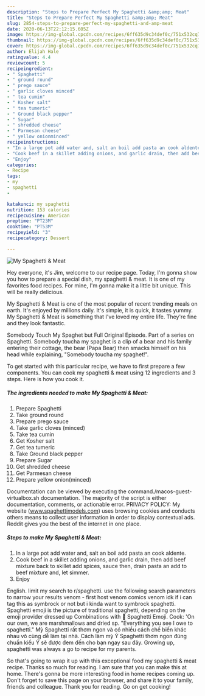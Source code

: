 ```yaml
---
description: "Steps to Prepare Perfect My Spaghetti &amp;amp; Meat"
title: "Steps to Prepare Perfect My Spaghetti &amp;amp; Meat"
slug: 2854-steps-to-prepare-perfect-my-spaghetti-and-amp-meat
date: 2020-06-13T22:12:15.605Z
image: https://img-global.cpcdn.com/recipes/6ff635d9c34def0c/751x532cq70/my-spaghetti-meat-recipe-main-photo.jpg
thumbnail: https://img-global.cpcdn.com/recipes/6ff635d9c34def0c/751x532cq70/my-spaghetti-meat-recipe-main-photo.jpg
cover: https://img-global.cpcdn.com/recipes/6ff635d9c34def0c/751x532cq70/my-spaghetti-meat-recipe-main-photo.jpg
author: Elijah Hale
ratingvalue: 4.4
reviewcount: 5
recipeingredient:
- " Spaghetti"
- " ground round"
- " prego sauce"
- " garlic cloves minced"
- " tea cumin"
- " Kosher salt"
- " tea tumeric"
- " Ground black pepper"
- " Sugar"
- " shredded cheese"
- " Parmesan cheese"
- " yellow onionminced"
recipeinstructions:
- "In a large pot add water and, salt an boil add pasta an cook aldente."
- "Cook beef in a skillet adding onions, and garlic drain, then add beef mixture back to skillet add spices, sauce then, drain pasta an add to beef mixture and, let simmer."
- "Enjoy"
categories:
- Recipe
tags:
- my
- spaghetti
- 

katakunci: my spaghetti  
nutrition: 153 calories
recipecuisine: American
preptime: "PT23M"
cooktime: "PT53M"
recipeyield: "3"
recipecategory: Dessert

---
```



![My Spaghetti &amp; Meat](https://img-global.cpcdn.com/recipes/6ff635d9c34def0c/751x532cq70/my-spaghetti-meat-recipe-main-photo.jpg)

Hey everyone, it's Jim, welcome to our recipe page. Today, I'm gonna show you how to prepare a special dish, my spaghetti &amp; meat. It is one of my favorites food recipes. For mine, I'm gonna make it a little bit unique. This will be really delicious.

My Spaghetti &amp; Meat is one of the most popular of recent trending meals on earth. It's enjoyed by millions daily. It's simple, it is quick, it tastes yummy. My Spaghetti &amp; Meat is something that I've loved my entire life. They're fine and they look fantastic.

Somebody Touch My Spaghet but Full Original Episode. Part of a series on Spaghetti. Somebody toucha my spaghet is a clip of a bear and his family entering their cottage, the bear (Papa Bear) then smacks himself on his head while explaining, &#34;Somebody toucha my spaghet!&#34;.


To get started with this particular recipe, we have to first prepare a few components. You can cook my spaghetti &amp; meat using 12 ingredients and 3 steps. Here is how you cook it.

<!--inarticleads1-->

##### The ingredients needed to make My Spaghetti &amp; Meat:

1. Prepare  Spaghetti
1. Take  ground round
1. Prepare  prego sauce
1. Take  garlic cloves (minced)
1. Take  tea cumin
1. Get  Kosher salt
1. Get  tea tumeric
1. Take  Ground black pepper
1. Prepare  Sugar
1. Get  shredded cheese
1. Get  Parmesan cheese
1. Prepare  yellow onion(minced)


Documentation can be viewed by executing the command./macos-guest-virtualbox.sh documentation. The majority of the script is either documentation, comments, or actionable error. PRIVACY POLICY: My website (www.spaghettimodels.com) uses browsing cookies and conducts others means to collect user information in order to display contextual ads. Reddit gives you the best of the internet in one place. 

<!--inarticleads2-->

##### Steps to make My Spaghetti &amp; Meat:

1. In a large pot add water and, salt an boil add pasta an cook aldente.
1. Cook beef in a skillet adding onions, and garlic drain, then add beef mixture back to skillet add spices, sauce then, drain pasta an add to beef mixture and, let simmer.
1. Enjoy


English. limit my search to r/spaghetti. use the following search parameters to narrow your results venom - first host venom comics venom idk if i can tag this as symbrock or not but i kinda want to symbrock spaghetti. Spaghetti emoji is the picture of traditional spaghetti, depending on the emoji provider dressed up Combinations with 🍝 Spaghetti Emoji. Cook: &#39;On our own, we are marshmallows and dried sp. &#34;Everything you see I owe to spaghetti.&#34; Mỳ Spaghetti rất thơm ngon và có nhiều cách chế biến khác nhau vô cùng dễ làm tại nhà. Cách làm mỳ Ý Spaghetti thơm ngon đúng chuẩn kiểu Ý sẽ được đem đến cho bạn ngay sau đây. Growing up, spaghetti was always a go to recipe for my parents. 

So that's going to wrap it up with this exceptional food my spaghetti &amp; meat recipe. Thanks so much for reading. I am sure that you can make this at home. There's gonna be more interesting food in home recipes coming up. Don't forget to save this page on your browser, and share it to your family, friends and colleague. Thank you for reading. Go on get cooking!
